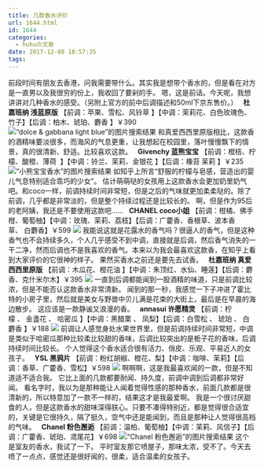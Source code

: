 ```yaml
---
title: 几款香水评价
url: 1644.html
id: 1644
categories:
  - huhuの文章
date: 2017-12-08 18:57:35
tags:
---
```


前段时间有朋友去香港，问我需要带什么。其实我是想带个香水的，但是看在对方是一直男以及我很穷的份上，我收回了要剁的手。 嗯，这是前话。今天呢，我想讲讲对几种香水的感受。（另附上官方的前中后调描述和50ml下京东售价。）   **杜嘉班纳 浅蓝原版** 【前调：苹果、雪松、风铃草 】【中调：茉莉花、白色玫瑰色、竹子】【后调：柏木、琥珀、麝香 】￥390 ![“dolce & gabbana light blue”的图片搜索结果](http://www.mariotestino.com/wp-content/uploads/2015/03/DG_LBLUE_F2_420x280.indd_-1400x933.jpg) 和真爱西西里原版相比，这款香的酒精味要淡很多，而海风的气息更重，让我想起在校园里，落叶慢慢飘下的情景，真的很清新、舒适。比较喜欢这款。   **Givenchy 蓝熊宝宝** 【前调：橙桔、柠檬、酸橙、薄荷  】【中调：铃兰、茉莉、金银花 】【后调：橡苔 茉莉 】￥235 ![“小熊宝宝香水”的图片搜索结果](https://making-photos.b0.upaiyun.com/photos/af1943988b16e4369a9c11df3dd094ad.jpg!share) 如知乎上所言“舒服的柠檬与皂感，营造出的婴儿气息特别适合乖巧的少女”。 估计萌萌哒的女孩用上这款香水会更加奶里奶气吧。和coco一样，前调持续时间非常短，但是之后的气味就更加柔柔哒的。除了前调，几乎都是非常淡的，但是整个持续过程还是比较长的。 啊，但是作为95后的老阿姨，我还是不要使用这款吧……   **CHANEL coco小姐** 【前调：柑橘、佛手柑、葡萄柚】【中调：玫瑰、茉莉、荔枝】【后调：广藿香、香根草、波本香草、 白麝香】￥599 ![](https://img.alicdn.com/imgextra/i2/1942104651/TB2A5gWnrFlpuFjy0FgXXbRBVXa_!!1942104651.jpg) 我能说这就是花露水的香气吗？很逼人的香气，但是这种香气也不会持续多久，个人几乎感受不到中调，直接就是后调，然后香气消失的一干二净，然而后调也不是我喜欢的香气。本来以为我会最喜欢这款香，在知乎上看到大家评价的它很神的样子。 果然买香水之前还是要先去试香。   **杜嘉班纳 真爱西西里原版** 【前调：木瓜花、橙花油 】【中调：朱顶红、水仙、睡莲】【后调：麝香、克什米尔木】￥395 ![](http://h2y.net.cn/wp-content/uploads/2017/12/QQ20180523-185739@2x.png) 一直到后调都能闻到一股酒精的味道，只是前调比较浓，但是不能否认这款香水非常清新。 闻到的那一秒，我感觉一下子冲进了霍比特的小房子里，然后就是美女与野兽中贝儿满是花束的大街上，最后是在早晨的海边散步。 这应该是一款静谧又浪漫的香。   **annasui 许愿精灵** 【前调：柠檬 、 金盞花 、 哈密瓜 】【中调：黑醋栗 、 凤梨】【后调：白雪松 、 琥珀 、 白麝香 】￥188 ![](http://h2y.net.cn/wp-content/uploads/2017/12/QQ20180523-185918@2x.png) 前调让人感觉身处水果世界里，但是前调持续时间非常短，中调是类似于哈密瓜那种比较柔比较甜的香味，后调比较突出的是栀子花的香味，后调持续时间比较长。 个人觉得这个香水适合很有活力、俏皮、乐观、平易近人的女孩子。   **YSL 黑鸦片** 【前调：粉红胡椒、橙花、梨】【中调：咖啡、茉莉】【后调：香草、广藿香、雪松】￥598 ![](https://img.xssdcdn.com/uploads/2017/10/12/774322.jpg) 啊啊啊，这是我最喜欢闻的一款，但是不知道适不适合我。 它比上面的几款都要耐闻、持久度，前调中调到后调都非常好闻。 看名字时，我以为是那种能让人闻着觉得性感的那种香水，前面几款都是很清新的，所以特意加了一款不一样的，结果这才是我最爱啊。 我是一个很讨厌甜食的人，但是这款香水的甜味深得朕心。只要不凑得特别近，都是觉得很合适宜的，关键是它很持久，隔了挺久，空气中还是能闻到，而且是那种让人觉得很高档的气味。   **Chanel 粉色邂逅** 【前调：温柏、葡萄柚】【中调：茉莉、风信子】【后调：广藿香、琥珀、鸢尾花】￥698 ![“Chanel 粉色邂逅”的图片搜索结果](https://o4.xiaohongshu.com/discovery/w1280/edca552a1b56f9e3c120bbc6f7b58102_1280_1280_92.jpg) 这个是室友的香水，我试了一下。 平时室友那它喷屋子，那味太浓，受不了。今天去喷了一点点，感觉还是很好闻的，很柔，适合温柔的女孩子。